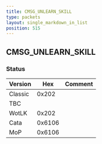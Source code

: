 ```yaml
---
title: CMSG_UNLEARN_SKILL
type: packets
layout: single_markdown_in_list
position: 515
---
```


## CMSG_UNLEARN_SKILL

### Status

Version    | Hex        | Comment
---------- | ---------- | ---------- 
Classic    | 0x202      | 
TBC        |            |
WotLK      | 0x202      | 
Cata       | 0x6106     | 
MoP        | 0x6106     | 